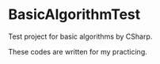 # BasicAlgorithmTest
Test project for basic algorithms by CSharp.

These codes are written for my practicing.
